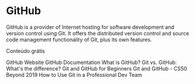# GitHub

GitHub is a provider of Internet hosting for software development and version control using Git. It offers the distributed version control and source code management functionality of Git, plus its own features.

<ResourceGroupTitle>Conteúdo grátis</ResourceGroupTitle>

<BadgeLink badgeText='Official Website' colorScheme='blue' href='https://github.com'>GitHub Website</BadgeLink>
<BadgeLink badgeText='Official Documentation' colorScheme='blue' href='https://docs.github.com/en/get-started/quickstart'>GitHub Documentation</BadgeLink>
<BadgeLink badgeText='Watch' href='https://www.youtube.com/watch?v=w3jLJU7DT5E'>What is GitHub?</BadgeLink>
<BadgeLink badgeText='Watch' href='https://www.youtube.com/watch?v=wpISo9TNjfU'>Git vs. GitHub: What's the difference?</BadgeLink>
<BadgeLink badgeText='Watch' href='https://www.youtube.com/watch?v=RGOj5yH7evk'>Git and GitHub for Beginners</BadgeLink>
<BadgeLink badgeText='Watch' href='https://www.youtube.com/watch?v=eulnSXkhE7I'>Git and GitHub - CS50 Beyond 2019</BadgeLink>
<BadgeLink badgeText='Course' href='https://ooloo.io/project/github-flow'>How to Use Git in a Professional Dev Team</BadgeLink>